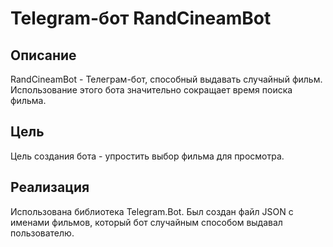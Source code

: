 # Telegram-бот RandCineamBot
## Описание
RandCineamBot - Телеграм-бот, способный выдавать случайный фильм. Использование этого бота значительно сокращает время поиска фильма.
## Цель
Цель создания бота - упростить выбор фильма для просмотра.
## Реализация 
Использована библиотека Telegram.Bot. Был создан файл JSON с именами фильмов, который бот случайным способом выдавал пользователю.
